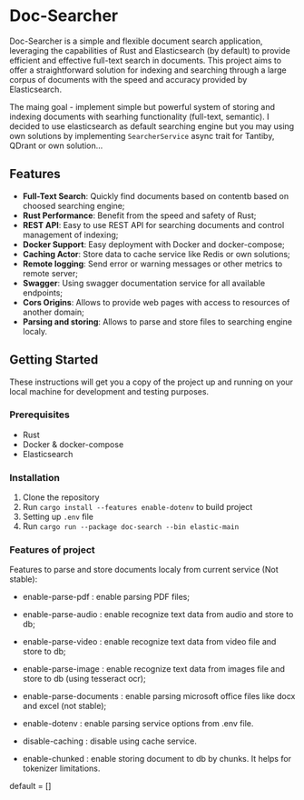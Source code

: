 # Doc-Searcher

Doc-Searcher is a simple and flexible document search application, leveraging the capabilities of Rust and Elasticsearch (by default)
to provide efficient and effective full-text search in documents. This project aims to offer a straightforward solution for 
indexing and searching through a large corpus of documents with the speed and accuracy provided by Elasticsearch.

The maing goal - implement simple but powerful system of storing and indexing documents with searhing functionality (full-text, semantic). 
I decided to use elasticsearch as default searching engine but you may using own solutions by implementing `SearcherService` async trait 
for Tantiby, QDrant or own solution...

## Features

- **Full-Text Search**: Quickly find documents based on contentb based on choosed searching engine;
- **Rust Performance**: Benefit from the speed and safety of Rust;
- **REST API**: Easy to use REST API for searching documents and control management of indexing;
- **Docker Support**: Easy deployment with Docker and docker-compose;
- **Caching Actor**: Store data to cache service like Redis or own solutions;
- **Remote logging**: Send error or warning messages or other metrics to remote server;
- **Swagger**: Using swagger documentation service for all available endpoints;
- **Cors Origins**: Allows to provide web pages with access to resources of another domain;
- **Parsing and storing**: Allows to parse and store files to searching engine localy.

## Getting Started

These instructions will get you a copy of the project up and running on your local machine for development and testing purposes.

### Prerequisites

- Rust
- Docker & docker-compose
- Elasticsearch

### Installation

1. Clone the repository
2. Run `cargo install --features enable-dotenv` to build project
3. Setting up `.env` file
4. Run `cargo run --package doc-search --bin elastic-main`

### Features of project

Features to parse and store documents localy from current service (Not stable):
- enable-parse-pdf        : enable parsing PDF files;
- enable-parse-audio      : enable recognize text data from audio and store to db;
- enable-parse-video      : enable recognize text data from video file and store to db;
- enable-parse-image      : enable recognize text data from images file and store to db (using tesseract ocr);
- enable-parse-documents  : enable parsing microsoft office files like docx and excel (not stable);

- enable-dotenv   : enable parsing service options from .env file.
- disable-caching : disable using cache service.
- enable-chunked  : enable storing document to db by chunks. It helps for tokenizer limitations. 

default = []
